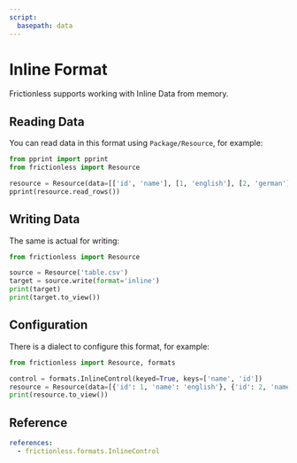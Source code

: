 ```yaml
---
script:
  basepath: data
---
```


# Inline Format

Frictionless supports working with Inline Data from memory.

## Reading Data

You can read data in this format using `Package/Resource`, for example:

```python script tabs=Python
from pprint import pprint
from frictionless import Resource

resource = Resource(data=[['id', 'name'], [1, 'english'], [2, 'german']])
pprint(resource.read_rows())
```

## Writing Data

The same is actual for writing:

```python script tabs=Python
from frictionless import Resource

source = Resource('table.csv')
target = source.write(format='inline')
print(target)
print(target.to_view())
```

## Configuration

There is a dialect to configure this format, for example:

```python script tabs=Python
from frictionless import Resource, formats

control = formats.InlineControl(keyed=True, keys=['name', 'id'])
resource = Resource(data=[{'id': 1, 'name': 'english'}, {'id': 2, 'name': 'german'}], control=control)
print(resource.to_view())
```

## Reference

```yaml reference
references:
  - frictionless.formats.InlineControl
```

